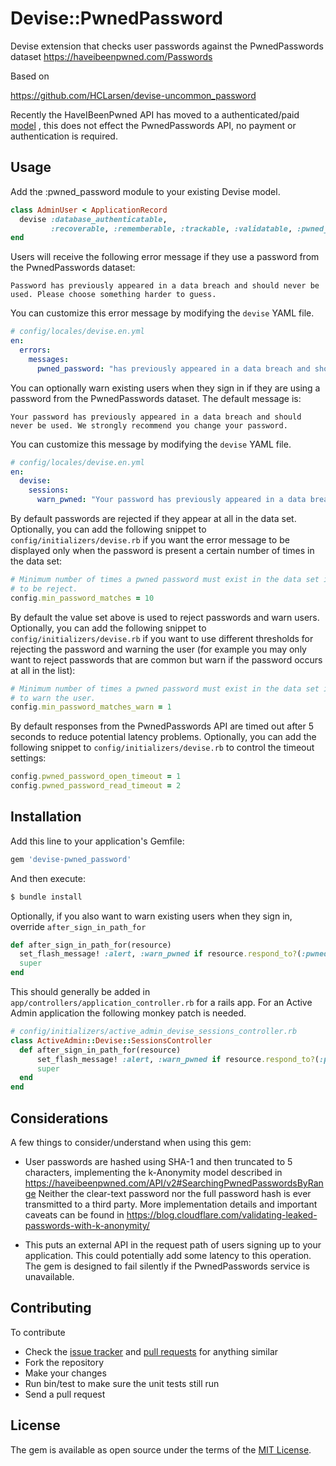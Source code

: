 # Devise::PwnedPassword
Devise extension that checks user passwords against the PwnedPasswords dataset https://haveibeenpwned.com/Passwords

Based on

https://github.com/HCLarsen/devise-uncommon_password

Recently the HaveIBeenPwned API has moved to a authenticated/paid [model](https://www.troyhunt.com/authentication-and-the-have-i-been-pwned-api/) , this does not effect the PwnedPasswords API, no payment or authentication is required.


## Usage
Add the :pwned_password module to your existing Devise model.

```ruby
class AdminUser < ApplicationRecord
  devise :database_authenticatable, 
         :recoverable, :rememberable, :trackable, :validatable, :pwned_password
end
```

Users will receive the following error message if they use a password from the
PwnedPasswords dataset:

```
Password has previously appeared in a data breach and should never be used. Please choose something harder to guess.
```

You can customize this error message by modifying the `devise` YAML file.

```yml
# config/locales/devise.en.yml
en:
  errors:
    messages:
      pwned_password: "has previously appeared in a data breach and should never be used. If you've ever used it anywhere before, change it immediately!"
```

You can optionally warn existing users when they sign in if they are using a password from the PwnedPasswords dataset. The default message is:

```
Your password has previously appeared in a data breach and should never be used. We strongly recommend you change your password.
```

You can customize this message by modifying the `devise` YAML file.

```yml
# config/locales/devise.en.yml
en:
  devise:
    sessions:
      warn_pwned: "Your password has previously appeared in a data breach and should never be used. We strongly recommend you change your password everywhere you have used it."
```

By default passwords are rejected if they appear at all in the data set.
Optionally, you can add the following snippet to `config/initializers/devise.rb`
if you want the error message to be displayed only when the password is present
a certain number of times in the data set:

```ruby
# Minimum number of times a pwned password must exist in the data set in order
# to be reject.
config.min_password_matches = 10
```

By default the value set above is used to reject passwords and warn users.
Optionally, you can add the following snippet to `config/initializers/devise.rb`
if you want to use different thresholds for rejecting the password and warning
the user (for example you may only want to reject passwords that are common but
warn if the password occurs at all in the list):

```ruby
# Minimum number of times a pwned password must exist in the data set in order
# to warn the user.
config.min_password_matches_warn = 1
```

By default responses from the PwnedPasswords API are timed out after 5 seconds
to reduce potential latency problems.
Optionally, you can add the following snippet to `config/initializers/devise.rb`
to control the timeout settings:

```ruby
config.pwned_password_open_timeout = 1
config.pwned_password_read_timeout = 2
```

## Installation
Add this line to your application's Gemfile:

```ruby
gem 'devise-pwned_password'
```

And then execute:
```bash
$ bundle install
```

Optionally, if you also want to warn existing users when they sign in, override `after_sign_in_path_for`
```ruby
def after_sign_in_path_for(resource)
  set_flash_message! :alert, :warn_pwned if resource.respond_to?(:pwned?) && resource.pwned?
  super
end
```

This should generally be added in ```app/controllers/application_controller.rb``` for a rails app. For an Active Admin application the following monkey patch is needed.

```ruby
# config/initializers/active_admin_devise_sessions_controller.rb
class ActiveAdmin::Devise::SessionsController
  def after_sign_in_path_for(resource)
      set_flash_message! :alert, :warn_pwned if resource.respond_to?(:pwned?) && resource.pwned?
      super
  end
end
```


## Considerations

A few things to consider/understand when using this gem:

* User passwords are hashed using SHA-1 and then truncated to 5 characters,
  implementing the k-Anonymity model described in
  https://haveibeenpwned.com/API/v2#SearchingPwnedPasswordsByRange
  Neither the clear-text password nor the full password hash is ever transmitted
  to a third party. More implementation details and important caveats can be
  found in https://blog.cloudflare.com/validating-leaked-passwords-with-k-anonymity/

* This puts an external API in the request path of users signing up to your
  application. This could potentially add some latency to this operation. The
  gem is designed to fail silently if the PwnedPasswords service is unavailable.

## Contributing

To contribute

* Check the [issue tracker](https://github.com/michaelbanfield/devise-pwned_password/issues) and [pull requests](https://github.com/michaelbanfield/devise-pwned_password/pulls) for anything similar
* Fork the repository
* Make your changes
* Run bin/test to make sure the unit tests still run
* Send a pull request

## License
The gem is available as open source under the terms of the [MIT License](http://opensource.org/licenses/MIT).
